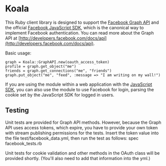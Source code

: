 Koala
====

This Ruby client library is designed to support the
[Facebook Graph API](http://developers.facebook.com/docs/api) and the official
[Facebook JavaScript SDK](http://github.com/facebook/connect-js), which is
the canonical way to implement Facebook authentication. You can read more
about the Graph API at [http://developers.facebook.com/docs/api](http://developers.facebook.com/docs/api).

Basic usage:

    graph = Koala::GraphAPI.new(oauth_access_token)
    profile = graph.get_object("me")
    friends = graph.get_connections("me", "friends")
    graph.put_object("me", "feed", :message => "I am writing on my wall!")

If you are using the module within a web application with the
[JavaScript SDK](http://github.com/facebook/connect-js), you can also use the
module to use Facebook for login, parsing the cookie set by the JavaScript SDK
for logged in users.

Testing
-----

Unit tests are provided for Graph API methods.  However, because the Graph API uses access tokens, which expire, you have to provide your own token with stream publishing permissions for the tests.  Insert the token value into the file test/facebook_data.yml, then run the test as follows:
    spec facebook_tests.rb
    
Unit tests for cookie validation and other methods in the OAuth class will be provided shortly.  (You'll also need to add that information into the yml.)